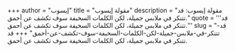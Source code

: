 +++
author = "إيسوب"
title = "مقولة إيسوب"
description = "مقولة إيسوب: قد تتنكر في ملابس جميلة، لكن الكلمات السخيفة سوف تكشف عن أحمق."
quote = '''قد تتنكر في ملابس جميلة، لكن الكلمات السخيفة سوف تكشف عن أحمق.''' 
slug = "قد-تتنكر-في-ملابس-جميلة-لكن-الكلمات-السخيفة-سوف-تكشف-عن-أحمق"
+++
قد تتنكر في ملابس جميلة، لكن الكلمات السخيفة سوف تكشف عن أحمق.
